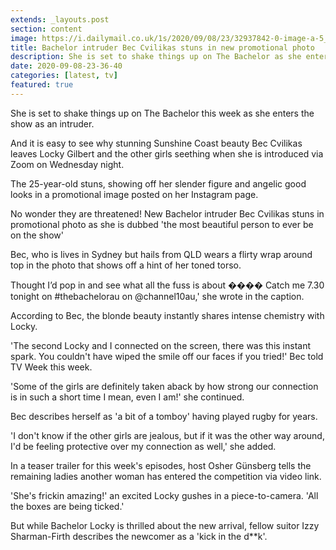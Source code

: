 ```yaml
---
extends: _layouts.post
section: content
image: https://i.dailymail.co.uk/1s/2020/09/08/23/32937842-0-image-a-5_1599604403926.jpg 
title: Bachelor intruder Bec Cvilikas stuns in new promotional photo 
description: She is set to shake things up on The Bachelor as she enters the show as an intruder this week. 
date: 2020-09-08-23-36-40 
categories: [latest, tv] 
featured: true 
--- 
```

She is set to shake things up on The Bachelor this week as she enters the show as an intruder.

And it is easy to see why stunning Sunshine Coast beauty Bec Cvilikas leaves Locky Gilbert and the other girls seething when she is introduced via Zoom on Wednesday night.

The 25-year-old stuns, showing off her slender figure and angelic good looks in a promotional image posted on her Instagram page.

No wonder they are threatened! New Bachelor intruder Bec Cvilikas stuns in promotional photo as she is dubbed 'the most beautiful person to ever be on the show'

Bec, who is lives in Sydney but hails from QLD wears a flirty wrap around top in the photo that shows off a hint of her toned torso.

Thought I’d pop in and see what all the fuss is about ���� Catch me 7.30 tonight on #thebachelorau on @channel10au,' she wrote in the caption.

According to Bec, the blonde beauty instantly shares intense chemistry with Locky. 

'The second Locky and I connected on the screen, there was this instant spark. You couldn't have wiped the smile off our faces if you tried!' Bec told TV Week this week.

'Some of the girls are definitely taken aback by how strong our connection is in such a short time I mean, even I am!' she continued.

Bec describes herself as 'a bit of a tomboy' having played rugby for years.

'I don't know if the other girls are jealous, but if it was the other way around, I'd be feeling protective over my connection as well,' she added.

In a teaser trailer for this week's episodes, host Osher Günsberg tells the remaining ladies another woman has entered the competition via video link.

'She's frickin amazing!' an excited Locky gushes in a piece-to-camera. 'All the boxes are being ticked.'

But while Bachelor Locky is thrilled about the new arrival, fellow suitor Izzy Sharman-Firth describes the newcomer as a 'kick in the d**k'.

